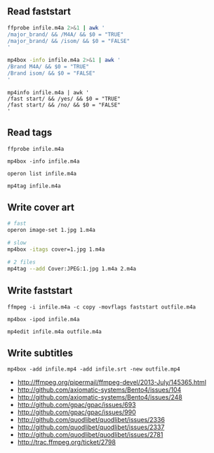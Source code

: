 Read faststart
--------------

~~~sh
ffprobe infile.m4a 2>&1 | awk '
/major_brand/ && /M4A/ && $0 = "TRUE"
/major_brand/ && /isom/ && $0 = "FALSE"
'
~~~

~~~sh
mp4box -info infile.m4a 2>&1 | awk '
/Brand M4A/ && $0 = "TRUE"
/Brand isom/ && $0 = "FALSE"
'
~~~

~~~
mp4info infile.m4a | awk '
/fast start/ && /yes/ && $0 = "TRUE"
/fast start/ && /no/ && $0 = "FALSE"
'
~~~

Read tags
---------

~~~
ffprobe infile.m4a
~~~

~~~
mp4box -info infile.m4a
~~~

~~~
operon list infile.m4a
~~~

~~~
mp4tag infile.m4a
~~~

Write cover art
---------------

~~~sh
# fast
operon image-set 1.jpg 1.m4a
~~~

~~~sh
# slow
mp4box -itags cover=1.jpg 1.m4a
~~~

~~~sh
# 2 files
mp4tag --add Cover:JPEG:1.jpg 1.m4a 2.m4a
~~~

Write faststart
---------------

~~~
ffmpeg -i infile.m4a -c copy -movflags faststart outfile.m4a
~~~

~~~
mp4box -ipod infile.m4a
~~~

~~~
mp4edit infile.m4a outfile.m4a
~~~

Write subtitles
---------------

~~~
mp4box -add infile.mp4 -add infile.srt -new outfile.mp4
~~~

- http://ffmpeg.org/pipermail/ffmpeg-devel/2013-July/145365.html
- http://github.com/axiomatic-systems/Bento4/issues/104
- http://github.com/axiomatic-systems/Bento4/issues/248
- http://github.com/gpac/gpac/issues/693
- http://github.com/gpac/gpac/issues/990
- http://github.com/quodlibet/quodlibet/issues/2336
- http://github.com/quodlibet/quodlibet/issues/2337
- http://github.com/quodlibet/quodlibet/issues/2781
- http://trac.ffmpeg.org/ticket/2798
